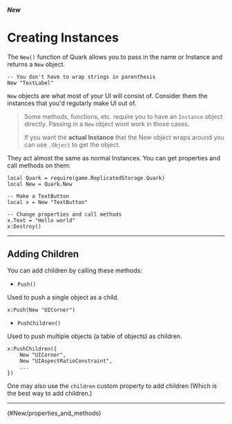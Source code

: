 ##### New

# Creating Instances

The `New()` function of Quark allows you to pass in the name or Instance and returns a `New` object.

```luau
-- You don't have to wrap strings in parenthesis
New "TextLabel"
```

`New` objects are what most of your UI will consist of. Consider them the instances that you'd regularly make UI out of.

>Some methods, functions, etc. require you to have an `Instance` object directly. Passing in a `New` object wont work in those cases.
>
>If you want the **actual Instance** that the New object wraps around you can use `.Object` to get the object.

They act almost the same as normal Instances. You can get properties and call methods on them:

```luau
local Quark = require(game.ReplicatedStorage.Quark)
local New = Quark.New

-- Make a TextButton
local x = New "TextButton"

-- Change properties and call methods
x.Text = "Hello world"
x:Destroy()
```

---

## Adding Children

You can add children by calling these methods:

- `Push()`

Used to push a single object as a child.

```luau
x:Push(New "UICorner")
```

- `PushChildren()`

Used to push multiple objects (a table of objects) as children.

```luau
x:PushChildren({
	New "UICorner",
	New "UIAspectRatioConstraint",
	...
})
```

One may also use the `children` custom property to add children (Which is the best way to add children.)

---

<!NextPage|Properties and Methods>(#New/properties_and_methods)

